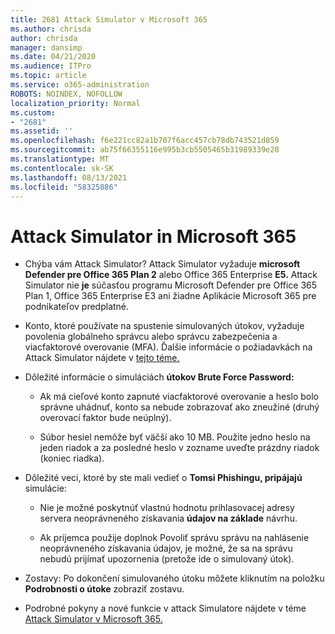 ```yaml
---
title: 2681 Attack Simulator v Microsoft 365
ms.author: chrisda
author: chrisda
manager: dansimp
ms.date: 04/21/2020
ms.audience: ITPro
ms.topic: article
ms.service: o365-administration
ROBOTS: NOINDEX, NOFOLLOW
localization_priority: Normal
ms.custom:
- "2681"
ms.assetid: ''
ms.openlocfilehash: f6e221cc82a1b707f6acc457cb78db743521d859
ms.sourcegitcommit: ab75f66355116e995b3cb5505465b31989339e28
ms.translationtype: MT
ms.contentlocale: sk-SK
ms.lasthandoff: 08/13/2021
ms.locfileid: "58325086"
---
```

# <a name="attack-simulator-in-microsoft-365"></a>Attack Simulator in Microsoft 365

- Chýba vám Attack Simulator? Attack Simulator vyžaduje **microsoft Defender pre Office 365 Plan 2** alebo Office 365 Enterprise **E5.** Attack Simulator nie **je** súčasťou programu Microsoft Defender pre Office 365 Plan 1, Office 365 Enterprise E3 ani žiadne Aplikácie Microsoft 365 pre podnikateľov predplatné.

- Konto, ktoré používate na spustenie simulovaných útokov, vyžaduje povolenia globálneho správcu alebo správcu zabezpečenia a viacfaktorové overovanie (MFA). Ďalšie informácie o požiadavkách na Attack Simulator nájdete v [tejto téme.](https://docs.microsoft.com/microsoft-365/security/office-365-security/attack-simulator)

- Dôležité informácie o simuláciách **útokov Brute Force Password:**

  - Ak má cieľové konto zapnuté viacfaktorové overovanie a heslo bolo správne uhádnuť, konto sa nebude zobrazovať ako zneužiné (druhý overovací faktor bude neúplný).

  - Súbor hesiel nemôže byť väčší ako 10 MB. Použite jedno heslo na jeden riadok a za posledné heslo v zozname uveďte prázdny riadok (koniec riadka).

- Dôležité veci, ktoré by ste mali vedieť o **Tomsi Phishingu, pripájajú** simulácie:

  - Nie je možné poskytnúť vlastnú hodnotu prihlasovacej adresy servera neoprávneného získavania **údajov na základe** návrhu.

  - Ak príjemca použije [](https://docs.microsoft.com/microsoft-365/security/office-365-security/enable-the-report-message-add-in) doplnok Povoliť správu správu na nahlásenie neoprávneného získavania údajov, je možné, že sa na správu nebudú prijímať upozornenia (pretože ide o simulovaný útok).

- Zostavy: Po dokončení simulovaného útoku môžete kliknutím na položku **Podrobnosti o útoke** zobraziť zostavu.

- Podrobné pokyny a nové funkcie v attack Simulatore nájdete v téme [Attack Simulator v Microsoft 365.](https://docs.microsoft.com/microsoft-365/security/office-365-security/attack-simulator)
